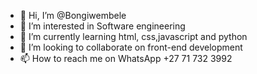 - 👋 Hi, I’m @Bongiwembele
- 👀 I’m interested in Software engineering
- 🌱 I’m currently learning html, css,javascript and python
- 💞️ I’m looking to collaborate on front-end development
- 📫 How to reach me on WhatsApp +27 71 732 3992

<!---
Bongiwembele/Bongiwembele is a ✨ special ✨ repository because its `README.md` (this file) appears on your GitHub profile.
You can click the Preview link to take a look at your changes.
--->
